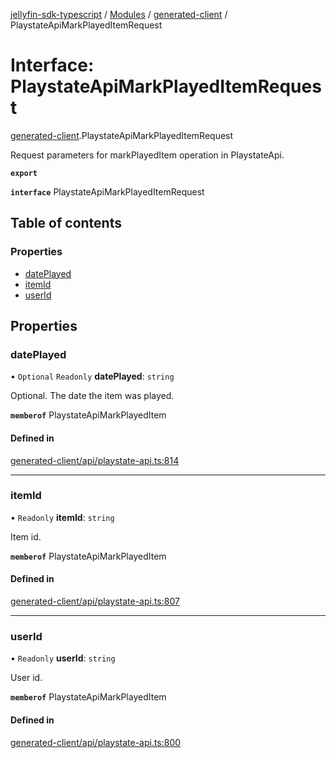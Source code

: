 [jellyfin-sdk-typescript](../README.md) / [Modules](../modules.md) / [generated-client](../modules/generated_client.md) / PlaystateApiMarkPlayedItemRequest

# Interface: PlaystateApiMarkPlayedItemRequest

[generated-client](../modules/generated_client.md).PlaystateApiMarkPlayedItemRequest

Request parameters for markPlayedItem operation in PlaystateApi.

**`export`**

**`interface`** PlaystateApiMarkPlayedItemRequest

## Table of contents

### Properties

- [datePlayed](generated_client.PlaystateApiMarkPlayedItemRequest.md#dateplayed)
- [itemId](generated_client.PlaystateApiMarkPlayedItemRequest.md#itemid)
- [userId](generated_client.PlaystateApiMarkPlayedItemRequest.md#userid)

## Properties

### datePlayed

• `Optional` `Readonly` **datePlayed**: `string`

Optional. The date the item was played.

**`memberof`** PlaystateApiMarkPlayedItem

#### Defined in

[generated-client/api/playstate-api.ts:814](https://github.com/thornbill/jellyfin-sdk-typescript/blob/0f61f16/src/generated-client/api/playstate-api.ts#L814)

___

### itemId

• `Readonly` **itemId**: `string`

Item id.

**`memberof`** PlaystateApiMarkPlayedItem

#### Defined in

[generated-client/api/playstate-api.ts:807](https://github.com/thornbill/jellyfin-sdk-typescript/blob/0f61f16/src/generated-client/api/playstate-api.ts#L807)

___

### userId

• `Readonly` **userId**: `string`

User id.

**`memberof`** PlaystateApiMarkPlayedItem

#### Defined in

[generated-client/api/playstate-api.ts:800](https://github.com/thornbill/jellyfin-sdk-typescript/blob/0f61f16/src/generated-client/api/playstate-api.ts#L800)
